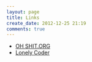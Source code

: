 ```yaml
---
layout: page
title: Links
create_date: 2012-12-25 21:19
comments: true
---
```

- [OH SHIT.ORG](http://oh-shit.org)
- [Lonely Coder](http://lonelycoder.org)
